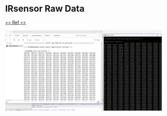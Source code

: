 # IRsensor Raw Data
[>> Ref <<](https://github.com/Ijnaka22len/IRsensor)
<br><br>
![MLX90640 RAw Pixels Data](image.png)